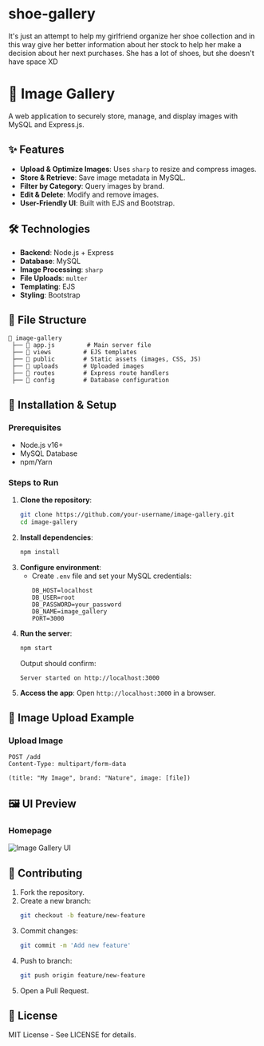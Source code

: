 # shoe-gallery
It's just an attempt to help my girlfriend organize her shoe collection and in this way give her better information about her stock to help her make a decision about her next purchases. She has a lot of shoes, but she doesn't have space XD

# 📸 Image Gallery

A web application to securely store, manage, and display images with MySQL and Express.js.

## ✨ Features
- **Upload & Optimize Images**: Uses `sharp` to resize and compress images.
- **Store & Retrieve**: Save image metadata in MySQL.
- **Filter by Category**: Query images by brand.
- **Edit & Delete**: Modify and remove images.
- **User-Friendly UI**: Built with EJS and Bootstrap.

## 🛠️ Technologies
- **Backend**: Node.js + Express
- **Database**: MySQL
- **Image Processing**: `sharp`
- **File Uploads**: `multer`
- **Templating**: EJS
- **Styling**: Bootstrap

## 📂 File Structure
```
📁 image-gallery
 ├── 📄 app.js         # Main server file
 ├── 📂 views         # EJS templates
 ├── 📂 public        # Static assets (images, CSS, JS)
 ├── 📂 uploads       # Uploaded images
 ├── 📂 routes        # Express route handlers
 ├── 📂 config        # Database configuration
```

## 🚀 Installation & Setup

### Prerequisites
- Node.js v16+
- MySQL Database
- npm/Yarn

### Steps to Run
1. **Clone the repository**:
   ```bash
   git clone https://github.com/your-username/image-gallery.git
   cd image-gallery
   ```
2. **Install dependencies**:
   ```bash
   npm install
   ```
3. **Configure environment**:
   - Create `.env` file and set your MySQL credentials:
     ```env
     DB_HOST=localhost
     DB_USER=root
     DB_PASSWORD=your_password
     DB_NAME=image_gallery
     PORT=3000
     ```
4. **Run the server**:
   ```bash
   npm start
   ```
   Output should confirm:
   ```
   Server started on http://localhost:3000
   ```
5. **Access the app**: Open `http://localhost:3000` in a browser.

## 📸 Image Upload Example
### Upload Image
```http
POST /add
Content-Type: multipart/form-data

(title: "My Image", brand: "Nature", image: [file])
```

## 🖼️ UI Preview
### Homepage
![Image Gallery UI](https://via.placeholder.com/800x400)

## 🤝 Contributing
1. Fork the repository.
2. Create a new branch:
   ```bash
   git checkout -b feature/new-feature
   ```
3. Commit changes:
   ```bash
   git commit -m 'Add new feature'
   ```
4. Push to branch:
   ```bash
   git push origin feature/new-feature
   ```
5. Open a Pull Request.

## 📄 License
MIT License - See LICENSE for details.

